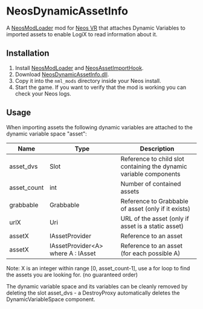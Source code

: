 # NeosDynamicAssetInfo

A [NeosModLoader](https://github.com/zkxs/NeosModLoader) mod for [Neos VR](https://neos.com/) that attaches Dynamic Variables to imported assets to enable LogiX to read information about it.

## Installation
1. Install [NeosModLoader](https://github.com/zkxs/NeosModLoader) and [NeosAssetImportHook](https://github.com/mpmxyz/NeosAssetImportHook).
2. Download [NeosDynamicAssetInfo.dll](https://github.com/mpmxyz/NeosDynamicAssetInfo/releases/latest/download/NeosDynamicAssetInfo.dll).
3. Copy it into the `nml_mods` directory inside your Neos install.
4. Start the game. If you want to verify that the mod is working you can check your Neos logs.

## Usage

When importing assets the following dynamic variables are attached to the dynamic variable space "asset":

|Name       |Type       |Description|
|-----------|-----------|-----------|
|asset_dvs  |Slot       |Reference to child slot containing the dynamic variable components|
|asset_count|int        |Number of contained assets|
|grabbable  |Grabbable  |Reference to Grabbable of asset (only if it exists)|
|urlX       |Uri        |URL of the asset (only if asset is a static asset)|
|assetX     |IAssetProvider|Reference to an asset|
|assetX     |IAssetProvider&lt;A&gt; where A : IAsset|Reference to an asset (for each possible A)|

Note: X is an integer within range [0, asset_count-1], use a for loop to find the assets you are looking for. (no guaranteed order)
  
The dynamic variable space and its variables can be cleanly removed by deleting the slot asset_dvs - a DestroyProxy automatically deletes the DynamicVariableSpace component.
